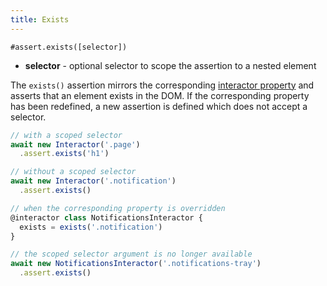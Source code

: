 ```yaml
---
title: Exists
---
```


`#assert.exists([selector])`

- **selector** - optional selector to scope the assertion to a nested element

The `exists()` assertion mirrors the corresponding [interactor
property](/properties/exists) and asserts that an element exists in the DOM. If
the corresponding property has been redefined, a new assertion is defined which
does not accept a selector.

``` javascript
// with a scoped selector
await new Interactor('.page')
  .assert.exists('h1')

// without a scoped selector
await new Interactor('.notification')
  .assert.exists()

// when the corresponding property is overridden
@interactor class NotificationsInteractor {
  exists = exists('.notification')
}

// the scoped selector argument is no longer available
await new NotificationsInteractor('.notifications-tray')
  .assert.exists()
```

